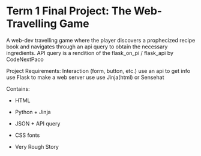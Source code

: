 # Term 1 Final Project: The Web-Travelling Game
A web-dev travelling game where the player discovers a prophecized recipe book and navigates through an api query to obtain the necessary ingredients.
API query is a rendition of the flask_on_pi / flask_api by CodeNextPaco

Project Requirements:
Interaction (form, button, etc.)
use an api to get info
use Flask to make a web server
use use Jinja(html) or Sensehat

Contains:
- HTML
- Python + Jinja
- JSON + API query
- CSS fonts

- Very Rough Story


